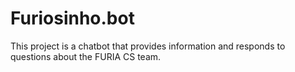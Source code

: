 # Furiosinho.bot
This project is a chatbot that provides information and responds to questions about the FURIA CS team.
